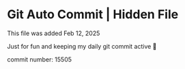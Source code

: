 # Git Auto Commit | Hidden File

This file was added Feb 12, 2025

Just for fun and keeping my daily git commit active 🤪

commit number: 15505
